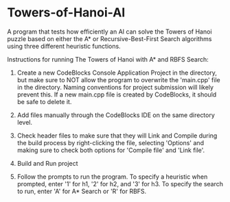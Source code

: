 # Towers-of-Hanoi-AI
A program that tests how efficiently an AI can solve the Towers of Hanoi puzzle based on either the A* or Recursive-Best-First Search algorithms using three different heuristic functions. 


Instructions for running The Towers of Hanoi with A* and RBFS Search:

1) Create a new CodeBlocks Console Application Project in the directory, but make sure to NOT allow the program to overwrite the 'main.cpp' file in the directory. Naming conventions for project submission will likely prevent this. If a new main.cpp file is created by CodeBlocks, it should be safe to delete it. 

2) Add files manually through the CodeBlocks IDE on the same directory level. 

3) Check header files to make sure that they will Link and Compile during the build process by right-clicking the file, selecting 'Options' and making sure to check both options for 'Compile file' and 'Link file'. 

4) Build and Run project

5) Follow the prompts to run the program. To specify a heuristic when prompted, enter '1' for h1, '2' for h2, and '3' for h3. To specify the search to run, enter 'A' for A* Search or 'R' for RBFS. 
